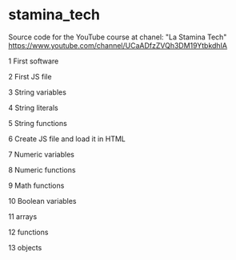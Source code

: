 # stamina_tech
Source code for the YouTube course at chanel: "La Stamina Tech"
https://www.youtube.com/channel/UCaADfzZVQh3DM19YtbkdhIA


1 First software

2 First JS file

3 String variables

4 String literals

5 String functions

6 Create JS file and load it in HTML

7 Numeric variables

8 Numeric functions

9 Math functions

10 Boolean variables

11 arrays

12 functions

13 objects